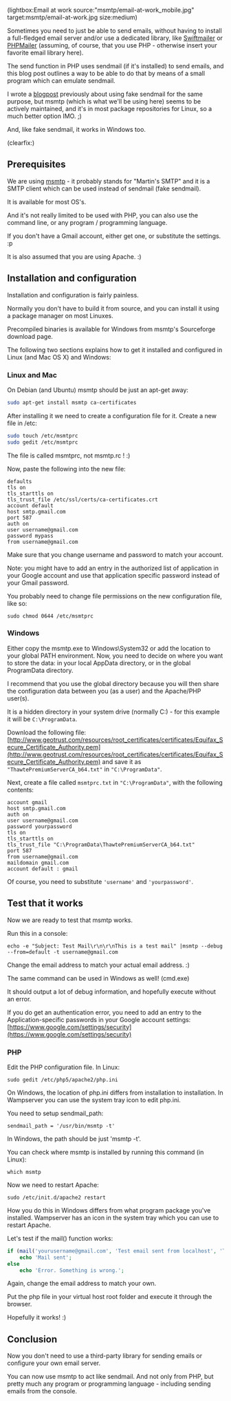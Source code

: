 <!--
Title: How to send emails with msmtp on Windows or Linux or Mac OS X
Author:
Date: 2013/01/03 03:43:00
Datetime: 2013-01-03
Updated: 2013/01/03 16:58:00
Description: When you are a developer it is often useful to be able to send emails from your local machine without having to install an email server like sendmail. This example uses PHP and a Gmail account.
View: post
Disqusid: /how-to-send-emails-with-msmtp-on-windows-or-linux-or-mac-os-x
ogimage: msmtp/email-at-work.jpg
thumb: msmtp/email-at-work_custom.jpg
Keywords: windows, linux, sendmail, php, gmail, msmtp, wamp, email, programming, uniformserver
Tags: windows, linux, sendmail, php, gmail, msmtp, wamp, email, programming, uniformserver
blogpost: true
published: true
 -->
(lightbox:Email at work source:"msmtp/email-at-work_mobile.jpg" target:msmtp/email-at-work.jpg size:medium)

Sometimes you need to just be able to send emails, without having to install a full-fledged email server and/or use a dedicated library, like [Swiftmailer](http://swiftmailer.org/)  or [PHPMailer](http://phpmailer.worxware.com/)   (assuming, of course, that you use PHP - otherwise insert your favorite email library here).

The send function in PHP uses sendmail (if it's installed) to send emails, and this blog post outlines a way to be able to do that by means of a small program which can emulate sendmail.

I wrote a [blogpost](/blog/2011/october/how-to-send-test-emails-using-php-mail-from-your-local-wamp-installation)  previously about using fake sendmail for the same purpose, but msmtp (which is what we'll be using here) seems to be actively maintained, and it's in most package repositories for Linux, so a much better option IMO. ;)

And, like fake sendmail, it works in Windows too.

(clearfix:)

## Prerequisites
We are using [msmtp](http://msmtp.sourceforge.net/) - it probably stands for "Martin's SMTP" and it is a SMTP client which can be used instead of sendmail (fake sendmail).

It is available for most OS's.

And it's not really limited to be used with PHP,  you can also use the command line, or any program / programming language.

If you don't have a Gmail account, either get one, or substitute the settings. :p

It is also assumed that you are using Apache. :)


## Installation and configuration
Installation and configuration is fairly painless.

Normally you don't have to build it from source, and you can install it using a package manager on most Linuxes.

Precompiled binaries is available for Windows from msmtp's Sourceforge download page.

The following two sections explains how to get it installed and configured in Linux (and Mac OS X) and Windows:

### Linux and Mac
On Debian (and Ubuntu) msmtp should be just an apt-get away:
```bash
sudo apt-get install msmtp ca-certificates
```

After installing it we need to create a configuration file for it. Create a new file in /etc:

```bash
sudo touch /etc/msmtprc
sudo gedit /etc/msmtprc
```
The file is called msmtprc, not msmtp.rc ! :)

Now, paste the following into the new file:

	defaults
	tls on
	tls_starttls on
	tls_trust_file /etc/ssl/certs/ca-certificates.crt
	account default
	host smtp.gmail.com
	port 587
	auth on
	user username@gmail.com
	password mypass
	from username@gmail.com

Make sure that you change username and password to match your account.

Note: you might have to add an entry in the authorized list of application in your Google account and use that application specific password instead of your Gmail password.

You probably need to change file permissions on the new configuration file, like so:

	sudo chmod 0644 /etc/msmtprc

### Windows
Either copy the msmtp.exe to Windows\System32 or add the location to your global PATH environment.
Now, you need to decide on where you want to store the data: in your local AppData directory, or in the global ProgramData directory.

I recommend that you use the global directory because you will then share the configuration data between you (as a user) and the Apache/PHP user(s).

It is a hidden directory in your system drive (normally C:) - for this example it will be `C:\ProgramData`.

Download the following file: [http://www.geotrust.com/resources/root_certificates/certificates/Equifax_Secure_Certificate_Authority.pem](http://www.geotrust.com/resources/root_certificates/certificates/Equifax_Secure_Certificate_Authority.pem)  and save it as `"ThawtePremiumServerCA_b64.txt"` in `"C:\ProgramData"`.

Next, create a file called `msmtprc.txt` in `"C:\ProgramData"`, with the following contents:

	account gmail
	host smtp.gmail.com
	auth on
	user username@gmail.com
	password yourpassword
	tls on
	tls_starttls on
	tls_trust_file "C:\ProgramData\ThawtePremiumServerCA_b64.txt"
	port 587
	from username@gmail.com
	maildomain gmail.com
	account default : gmail

Of course, you need to substitute `'username'` and `'yourpassword'`.

## Test that it works
Now we are ready to test that msmtp works.

Run this in a console:

	echo -e "Subject: Test Mail\r\n\r\nThis is a test mail" |msmtp --debug --from=default -t username@gmail.com

Change the email address to match your actual email address. :)

The same command can be used in Windows as well! (cmd.exe)

It should output a lot of debug information, and hopefully execute without an error.

If you do get an authentication error, you need to add an entry to the Application-specific passwords in your Google account settings: [https://www.google.com/settings/security](https://www.google.com/settings/security)

### PHP
Edit the PHP configuration file. In Linux:

	sudo gedit /etc/php5/apache2/php.ini

On Windows, the location of php.ini differs from installation to installation. In Wampserver you can use the system tray icon to edit php.ini.

You need to setup sendmail_path:

	sendmail_path = '/usr/bin/msmtp -t'

In Windows, the path should be just 'msmtp -t'.

You can check where msmtp is installed by running this command (in Linux):

	which msmtp

Now we need to restart Apache:

	sudo /etc/init.d/apache2 restart

How you do this in Windows differs from what program package you've installed. Wampserver has an icon in the system tray which you can use to restart Apache.

Let's test if the mail() function works:
```php
if (mail('yourusername@gmail.com', 'Test email sent from localhost', 'This works great!'))
	echo 'Mail sent';
else
	echo 'Error. Something is wrong.';
```
Again, change the email address to match your own.

Put the php file in your virtual host root folder and execute it through the browser.

Hopefully it works! :)


## Conclusion
Now you don't need to use a third-party library for sending emails or configure your own email server.

You can now use msmtp to act like sendmail. And not only from PHP, but pretty much any program or programming language - including sending emails from the console.
